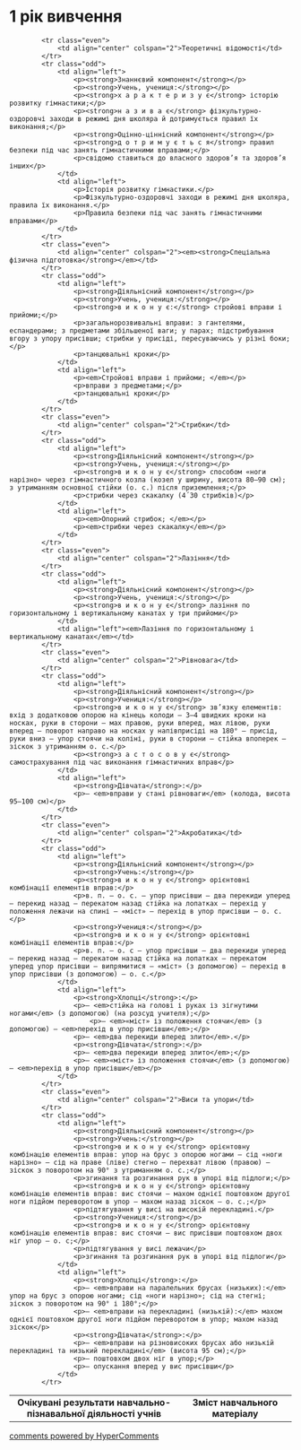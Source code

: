 <div id="hypercomments_widget" class="js-hypercomments-widget invisible"></div>

1 рік вивчення
=============================

<table>
  <body>
    <tr>
<td align="center" width="60%"><strong>Очікувані результати навчально-пізнавальної діяльності учнів</strong></td>
<td align="center" width="40%"><strong>Зміст навчального матеріалу</strong></td>
    </tr>

            <tr class="even">
                <td align="center" colspan="2">Теоретичні відомості</td>
            </tr>
            <tr class="odd">
                <td align="left">
                    <p><strong>Знаннєвий компонент</strong></p>
                    <p><strong>Учень, учениця:</strong></p>
                    <p><strong>х а р а к т е р и з у є</strong> історію розвитку гімнастики;</p>
                    <p><strong>н а з и в а є</strong> фізкультурно-оздоровчі заходи в режимі дня школяра й дотримується правил їх виконання;</p>
                    <p><strong>Оцінно-ціннісний компонент</strong></p>
                    <p><strong>д о т р и м у є т ь с я</strong> правил безпеки під час занять гімнастичними вправами;</p>
                    <p>свідомо ставиться до власного здоров’я та здоров’я інших</p>
                </td>
                <td align="left">
                    <p>Історія розвитку гімнастики.</p>
                    <p>Фізкультурно-оздоровчі заходи в режимі дня школяра, правила їх виконання.</p>
                    <p>Правила безпеки під час занять гімнастичними вправами</p>
                </td>
            </tr>
            <tr class="even">
                <td align="center" colspan="2"><em><strong>Спеціальна фізична підготовка</strong></em></td>
            </tr>
            <tr class="odd">
                <td align="left">
                    <p><strong>Діяльнісний компонент</strong></p>
                    <p><strong>Учень, учениця:</strong></p>
                    <p><strong>в и к о н у є:</strong> стройові вправи і прийоми;</p>
                    <p>загальнорозвивальні вправи: з гантелями, еспандерами; з предметами збільшеної ваги; у парах; підстрибування вгору з упору присівши; стрибки у присіді, пересуваючись у різні боки;</p>
                    <p>танцювальні кроки</p>
                </td>
                <td align="left">
                    <p><em>Стройові вправи і прийоми; </em></p>
                    <p>вправи з предметами;</p>
                    <p>танцювальні кроки</p>
                </td>
            </tr>
            <tr class="even">
                <td align="center" colspan="2">Стрибки</td>
            </tr>
            <tr class="odd">
                <td align="left">
                    <p><strong>Діяльнісний компонент</strong></p>
                    <p><strong>Учень, учениця:</strong></p>
                    <p><strong>в и к о н у є</strong> способом «ноги нарізно» через гімнастичного козла (козел у ширину, висота 80–90 см); з утриманням основної стійки (о. с.) після приземлення;</p>
                    <p>стрибки через скакалку (4´30 стрибків)</p>
                </td>
                <td align="left">
                    <p><em>Опорний стрибок; </em></p>
                    <p><em>стрибки через скакалку</em></p>
                </td>
            </tr>
            <tr class="even">
                <td align="center" colspan="2">Лазіння</td>
            </tr>
            <tr class="odd">
                <td align="left">
                    <p><strong>Діяльнісний компонент</strong></p>
                    <p><strong>Учень, учениця:</strong></p>
                    <p><strong>в и к о н у є</strong> лазіння по горизонтальному і вертикальному канатах у три прийоми</p>
                </td>
                <td align="left"><em>Лазіння по горизонтальному і вертикальному канатах</em></td>
            </tr>
            <tr class="even">
                <td align="center" colspan="2">Рівновага</td>
            </tr>
            <tr class="odd">
                <td align="left">
                    <p><strong>Діяльнісний компонент</strong></p>
                    <p><strong>Учениця:</strong></p>
                    <p><strong>в и к о н у є</strong> зв’язку елементів: вхід з додатковою опорою на кінець колоди – 3–4 швидких кроки на носках, руки в сторони – мах правою, руки вперед, мах лівою, руки вперед – поворот направо на носках у напівприсіді на 180° – присід, руки вниз – упор стоячи на коліні, руки в сторони – стійка впоперек – зіскок з утриманням о. с.</p>
                    <p><strong>з а с т о с о в у є</strong> самострахування під час виконання гімнастичних вправ</p>
                </td>
                <td align="left">
                    <p><strong>Дівчата</strong>:</p>
                    <p>– <em>вправи у стані рівноваги</em> (колода, висота 95–100 см)</p>
                </td>
            </tr>
            <tr class="even">
                <td align="center" colspan="2">Акробатика</td>
            </tr>
            <tr class="odd">
                <td align="left">
                    <p><strong>Діяльнісний компонент</strong></p>
                    <p><strong>Учень:</strong></p>
                    <p><strong>в и к о н у є</strong> орієнтовні комбінації елементів вправ:</p>
                    <p>в. п. – о. с. – упор присівши – два перекиди уперед – перекид назад – перекатом назад стійка на лопатках – перехід у положення лежачи на спині – «міст» – перехід в упор присівши – о. с.</p>
                    <p><strong>Учениця:</strong></p>
                    <p><strong>в и к о н у є</strong> орієнтовні комбінації елементів вправ:</p>
                    <p>в. п. – о. с – упор присівши – два перекиди уперед – перекид назад – перекатом назад стійка на лопатках – перекатом уперед упор присівши – випрямитися – «міст» (з допомогою) – перехід в упор присівши (з допомогою) – о. с.</p>
                </td>
                <td align="left">
                    <p><strong>Хлопці</strong>:</p>
                    <p>– <em>стійка на голові і руках із зігнутими ногами</em> (з допомогою) (на розсуд учителя);</p>
                        <p>– <em>«міст» із положення стоячи</em> (з допомогою) – <em>перехід в упор присівши</em>;</p>
                    <p>– <em>два перекиди вперед злито</em>.</p>
                    <p><strong>Дівчата</strong>:</p>
                    <p>– <em>два перекиди вперед злито</em>;</p>
                    <p>– <em>«міст» із положення стоячи</em> (з допомогою) – <em>перехід в упор присівши</em></p>
                </td>
            </tr>
            <tr class="even">
                <td align="center" colspan="2">Виси та упори</td>
            </tr>
            <tr class="odd">
                <td align="left">
                    <p><strong>Діяльнісний компонент</strong></p>
                    <p><strong>Учень:</strong></p>
                    <p><strong>в и к о н у є</strong> орієнтовну комбінацію елементів вправ: упор на брус з опорою ногами – сід «ноги нарізно» – сід на праве (ліве) стегно – перехват лівою (правою) – зіскок з поворотом на 90° з утриманням о. с.;</p>
                    <p>згинання та розгинання рук в упорі від підлоги;</p>
                    <p><strong>в и к о н у є</strong> орієнтовну комбінацію елементів вправ: вис стоячи – махом однієї поштовхом другої ноги підйом переворотом в упор – махом назад зіскок – о. с.;</p>
                    <p>підтягування у висі на високій перекладині.</p>
                    <p><strong>Учениця:</strong></p>
                    <p><strong>в и к о н у є</strong> орієнтовну комбінацію елементів вправ: вис стоячи – вис присівши поштовхом двох ніг упор – о. с;</p>
                    <p>підтягування у висі лежачи</p>
                    <p>згинання та розгинання рук в упорі від підлоги</p>
                </td>
                <td align="left">
                    <p><strong>Хлопці</strong>:</p>
                    <p>– <em>вправи на паралельних брусах (низьких):</em> упор на брус з опорою ногами; сід «ноги нарізно»; сід на стегні; зіскок з поворотом на 90° і 180°;</p>
                    <p>– <em>вправи на перекладині (низькій):</em> махом однієї поштовхом другої ноги підйом переворотом в упор; махом назад зіскок</p>
                    <p><strong>Дівчата</strong>:</p>
                    <p>– <em>вправи на різновисоких брусах або низькій перекладині та низький перекладині</em> (висота 95 см);</p>
                    <p>– поштовхом двох ніг в упор;</p>
                    <p>– опускання вперед у вис присівши</p>
                </td>
            </tr>
  </body>
</table>

<div class="js-hypercomments-container">
    <a href="http://hypercomments.com" class="hc-link" title="comments widget">comments powered by HyperComments</a>
</div>